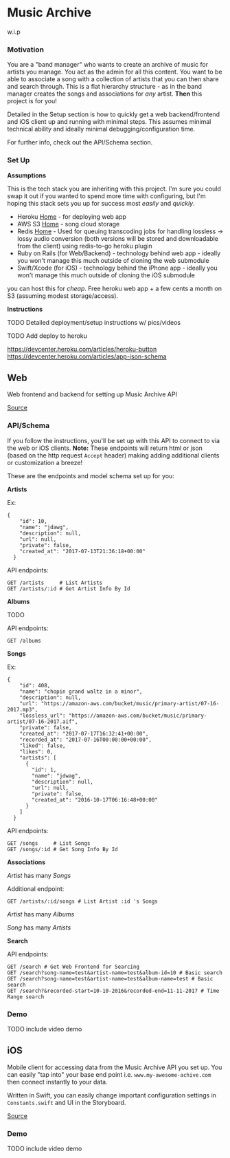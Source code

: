 # Music Archive

w.i.p

### Motivation

You are a "band manager" who wants to create an archive of music for artists you manage. You act as the admin for all this content. You want to be able to associate a song with a collection of artists that you can then share and search through. This is a flat hierarchy structure - as in the band manager creates the songs and associations for _any_ artist. **Then** this project is for you!

 Detailed in the Setup section is how to quickly get a web backend/frontend and iOS client up and running with minimal steps. This assumes minimal technical ability and ideally minimal debugging/configuration time.
 
 For further info, check out the API/Schema section.

### Set Up

**Assumptions** 

This is the tech stack you are inheriting with this project. I'm sure you could swap it out if you wanted to spend more time with configuring, but I'm hoping this stack sets you up for success most _easily_ and _quickly_.

- Heroku [Home](https://www.heroku.com/) - for deploying web app
- AWS S3 [Home](https://aws.amazon.com/s3/) - song cloud storage
- Redis [Home](https://redis.io/) - Used for queuing transcoding jobs for handling lossless -> lossy audio conversion (both versions will be stored and downloadable from the client) using redis-to-go heroku plugin
- Ruby on Rails (for Web/Backend) - technology behind web app - ideally you won't manage this much outside of cloning the web submodule
- Swift/Xcode (for iOS) - technology behind the iPhone app - ideally you won't manage this much outside of cloning the iOS submodule

you can host this for _cheap_. Free heroku web app + a few cents a month on S3 (assuming modest storage/access).

**Instructions**

TODO Detailed deployment/setup instructions w/ pics/videos

TODO Add deploy to heroku

https://devcenter.heroku.com/articles/heroku-button
https://devcenter.heroku.com/articles/app-json-schema

## Web

Web frontend and backend for setting up Music Archive API

[Source](http://www.github.com/jescriba/MusicArchive-Web)

### API/Schema

If you follow the instructions, you'll be set up with this API to connect to via the web or iOS clients. **Note:** These endpoints will return html or json (based on the http request `Accept` header) making adding additional clients or customization a breeze!

These are the endpoints and model schema set up for you:

**Artists**

Ex:

```
{
    "id": 10,
    "name": "jdawg",
    "description": null,
    "url": null,
    "private": false,
    "created_at": "2017-07-13T21:36:18+00:00"
  }
```

API endpoints:

```
GET /artists     # List Artists
GET /artists/:id # Get Artist Info By Id
```

**Albums**

TODO

API endpoints:

```
GET /albums
```

**Songs**

Ex:

```
{
    "id": 408,
    "name": "chopin grand waltz in a minor",
    "description": null,
    "url": "https://amazon-aws.com/bucket/music/primary-artist/07-16-2017.mp3",
    "lossless_url": "https://amazon-aws.com/bucket/music/primary-artist/07-16-2017.aif",
    "private": false,
    "created_at": "2017-07-17T16:32:41+00:00",
    "recorded_at": "2017-07-16T00:00:00+00:00",
    "liked": false,
    "likes": 0,
    "artists": [
      {
        "id": 1,
        "name": "jdwag",
        "description": null,
        "url": null,
        "private": false,
        "created_at": "2016-10-17T06:16:48+00:00"
      }
    ]
  }
```

API endpoints:

```
GET /songs     # List Songs
GET /songs/:id # Get Song Info By Id
```

**Associations**

_Artist_ has many _Songs_

Additional endpoint: 

```
GET /artists/:id/songs # List Artist :id 's Songs
```

_Artist_ has many _Albums_

_Song_ has many _Artists_

**Search**

API endpoints:

```
GET /search # Get Web Frontend for Searcing
GET /search?song-name=test&artist-name=test&album-id=10 # Basic search
GET /search?song-name=test&artist-name=test&album-name=test # Basic search
GET /search?&recorded-start=10-10-2016&recorded-end=11-11-2017 # Time Range search
```

### Demo
TODO include video demo

## iOS

Mobile client for accessing data from the Music Archive API you set up. You can easily "tap into" your base end point i.e. `www.my-awesome-achive.com` then connect instantly to your data.

Written in Swift, you can easily change important configuration settings in `Constants.swift` and UI in the Storyboard.

[Source](http://www.github.com/jescriba/MusicArchive-iOS)

### Demo
TODO include video demo